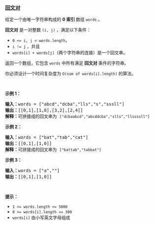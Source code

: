 ### [回文对](https://leetcode-cn.com/problems/palindrome-pairs)

<p>给定一个由唯一字符串构成的 <strong>0 索引&nbsp;</strong>数组 <code>words</code>&nbsp;。</p>

<p><strong>回文对</strong> 是一对整数 <code>(i, j)</code> ，满足以下条件：</p>

<ul>
	<li><code>0 &lt;= i, j &lt; words.length</code>，</li>
	<li><code>i != j</code> ，并且</li>
	<li><code>words[i] + words[j]</code>（两个字符串的连接）是一个<span data-keyword="palindrome-string">回文串</span>。</li>
</ul>

<p>返回一个数组，它包含&nbsp;<code>words</code> 中所有满足 <strong>回文对</strong> 条件的字符串。</p>

<p>你必须设计一个时间复杂度为 <code>O(sum of words[i].length)</code> 的算法。</p>

<p>&nbsp;</p>

<p><strong>示例 1：</strong></p>

<pre>
<strong>输入：</strong>words = ["abcd","dcba","lls","s","sssll"]
<strong>输出：</strong>[[0,1],[1,0],[3,2],[2,4]] 
<strong>解释：</strong>可拼接成的回文串为 <code>["dcbaabcd","abcddcba","slls","llssssll"]</code>
</pre>

<p><strong>示例 2：</strong></p>

<pre>
<strong>输入：</strong>words = ["bat","tab","cat"]
<strong>输出：</strong>[[0,1],[1,0]] 
<strong>解释：</strong>可拼接成的回文串为 <code>["battab","tabbat"]</code></pre>

<p><strong>示例 3：</strong></p>

<pre>
<strong>输入：</strong>words = ["a",""]
<strong>输出：</strong>[[0,1],[1,0]]
</pre>
&nbsp;

<p><strong>提示：</strong></p>

<ul>
	<li><code>1 &lt;= words.length &lt;= 5000</code></li>
	<li><code>0 &lt;= words[i].length &lt;= 300</code></li>
	<li><code>words[i]</code> 由小写英文字母组成</li>
</ul>

